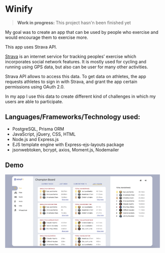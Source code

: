 # Winify

> **Work in progress:** This project hasn'n been finished yet

My goal was to create an app that can be used by people who exercise and would encourage them to exercise more.

This app uses Strava API.

[Strava](https://www.strava.com/) is an internet service for tracking peoples’ exercise which incorporates social network features.
It is mostly used for cycling and running using GPS data, but also can be user for many other activities.

Strava API allows to access this data. To get data on athletes, the app requests athletes to sign in with Strava, and grant the app certain permissions using OAuth 2.0.

In my app I use this data to create different kind of challenges in which my users are able to participate.

## Languages/Frameworks/Technology used:

- PostgreSQL, Prisma ORM
- JavaScript, jQuery, CSS, HTML
- Node.js and Express.js
- EJS template engine with Express-ejs-layouts package
- jsonwebtoken, bcrypt, axios, Moment.js, Nodemailer

## Demo

![](/public/assets/winify.png)